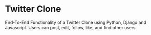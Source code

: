 # Twitter Clone

End-To-End Functionality of a Twitter Clone using Python, Django and Javascript. Users can post, edit, follow, like, and find other users
